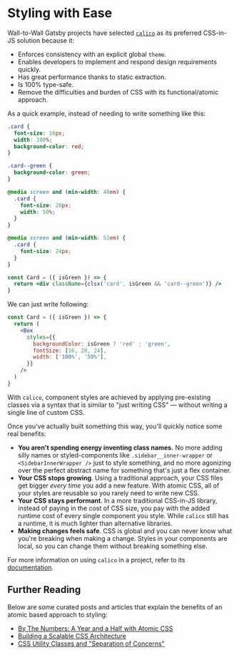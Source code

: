 # Styling with Ease

Wall-to-Wall Gatsby projects have selected [`calico`][calico] as its preferred
CSS-in-JS solution because it:

- Enforces consistency with an explicit global `theme`.
- Enables developers to implement and respond design requirements quickly.
- Has great performance thanks to static extraction.
- Is 100% type-safe.
- Remove the difficulties and burden of CSS with its functional/atomic approach.

As a quick example, instead of needing to write something like this:

```css
.card {
  font-size: 16px;
  width: 100%;
  background-color: red;
}

.card--green {
  background-color: green;
}

@media screen and (min-width: 40em) {
  .card {
    font-size: 20px;
    width: 50%;
  }
}

@media screen and (min-width: 52em) {
  .card {
    font-size: 24px;
  }
}
```

```jsx
const Card = ({ isGreen }) => {
  return <div className={clsx('card', isGreen && 'card--green')} />
}
```

We can just write following:

```jsx
const Card = ({ isGreen }) => {
  return (
    <Box
      styles={{
        backgroundColor: isGreen ? 'red' : 'green',
        fontSize: [16, 20, 24],
        width: ['100%', '50%'],
      }}
    />
  )
}
```

With `calico`, component styles are achieved by applying pre-existing classes
via a syntax that is similar to "just writing CSS" — without writing a single
line of custom CSS.

Once you've actually built something this way, you'll quickly notice some real
benefits:

- **You aren't spending energy inventing class names.** No more adding silly
  names or styled-components like `.sidebar__inner-wrapper` or
  `<SidebarInnerWrapper />` just to style something, and no more agonizing over
  the perfect abstract name for something that's just a flex container.
- **Your CSS stops growing**. Using a traditional approach, your CSS files get
  bigger _every time_ you add a new feature. With atomic CSS, all of your styles
  are reusable so you rarely need to write new CSS.
- **Your CSS stays performant**. In a more traditional CSS-in-JS library,
  instead of paying in the cost of CSS size, you pay with the added runtime cost
  of every single component you style. While `calico` still has a runtime, it is
  much lighter than alternative libraries.
- **Making changes feels safe**. CSS is global and you can never know what
  you're breaking when making a change. Styles in your components are local, so
  you can change them without breaking something else.

For more information on using `calico` in a project, refer to its
[documentation][calico].

## Further Reading

Below are some curated posts and articles that explain the benefits of an atomic
based approach to styling:

- [By The Numbers: A Year and a Half with Atomic CSS](https://medium.com/@johnpolacek/by-the-numbers-a-year-and-half-with-atomic-css-39d75b1263b4)
- [Building a Scalable CSS Architecture](https://blog.algolia.com/redesigning-our-docs-part-4-building-a-scalable-css-architecture/)
- [CSS Utility Classes and "Separation of Concerns"](https://adamwathan.me/css-utility-classes-and-separation-of-concerns/)

[calico]: https://github.com/walltowall/calico
